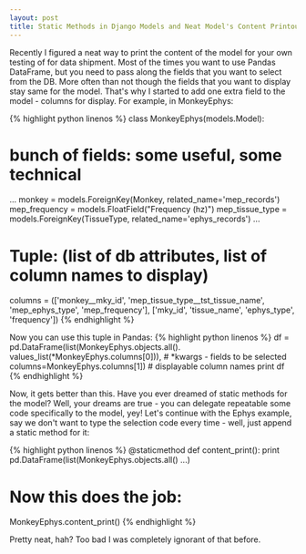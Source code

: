 ```yaml
---
layout: post
title: Static Methods in Django Models and Neat Model's Content Printout
---
```

Recently I figured a neat way to print the content of the model for your own testing of for data shipment. Most of the times you want to use Pandas DataFrame, but you need to pass along the fields that you want to select from the DB. More often than not though the fields that you want to display stay same for the model. That's why I started to add one extra field to the model - columns for display. For example, in MonkeyEphys:

{% highlight python linenos %}
class MonkeyEphys(models.Model):   
  # bunch of fields: some useful, some technical
  ...
  monkey = models.ForeignKey(Monkey, related_name='mep_records')
  mep_frequency = models.FloatField("Frequency (hz)")
  mep_tissue_type = models.ForeignKey(TissueType, related_name='ephys_records')
  ...  

  # Tuple: (list of db attributes, list of column names to display)
  columns = (['monkey__mky_id', 'mep_tissue_type__tst_tissue_name',
              'mep_ephys_type', 'mep_frequency'],
             ['mky_id', 'tissue_name', 'ephys_type', 'frequency'])
{% endhighlight %}

Now you can use this tuple in Pandas:
{% highlight python linenos %} 
  df = pd.DataFrame(list(MonkeyEphys.objects.all().\
         values_list(*MonkeyEphys.columns[0])),  # *kwargs - fields to be selected
         columns=MonkeyEphys.columns[1])         # displayable column names
  print df
{% endhighlight %}

Now, it gets better than this. Have you ever dreamed of static methods for the model? Well, your dreams are true - you can delegate repeatable some code specifically to the model, yey! Let's continue with the Ephys example, say we don't want to type the selection code every time - well, just append a static method for it:

{% highlight python linenos %} 
@staticmethod
def content_print():
  print pd.DataFrame(list(MonkeyEphys.objects.all() ...)

# Now this does the job:
MonkeyEphys.content_print()
{% endhighlight %}

Pretty neat, hah? Too bad I was completely ignorant of that before.